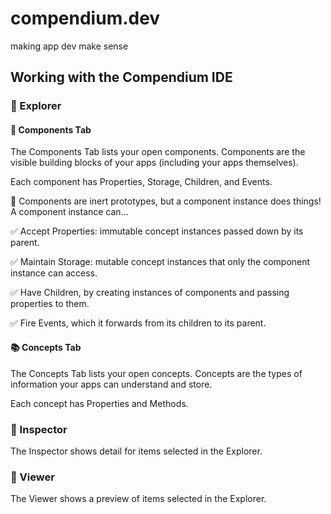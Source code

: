 # compendium.dev
making app dev make sense

## Working with the Compendium IDE

### 🧭 Explorer

#### 🧱 Components Tab

The Components Tab lists your open components. Components are the visible building blocks of your apps (including your apps themselves).

Each component has Properties, Storage, Children, and Events.

🧪 Components are inert prototypes, but a component instance does things! A component instance can...

✅ Accept Properties: immutable concept instances passed down by its parent.

✅ Maintain Storage: mutable concept instances that only the component instance can access.

✅ Have Children, by creating instances of components and passing properties to them.

✅ Fire Events, which it forwards from its children to its parent.

#### 📚 Concepts Tab

The Concepts Tab lists your open concepts. Concepts are the types of information your apps can understand and store.

Each concept has Properties and Methods.

### 🔎 Inspector

The Inspector shows detail for items selected in the Explorer.

### 👀 Viewer

The Viewer shows a preview of items selected in the Explorer.

